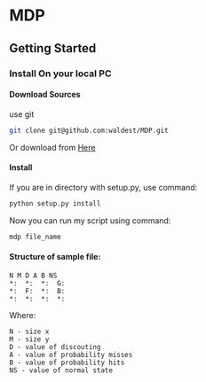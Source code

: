 # MDP

## Getting Started

### Install On your local PC

#### Download Sources

use git

```bash
git clone git@github.com:waldest/MDP.git
```

Or download from [Here](https://github.com/waldest/MDP/zipball/master)

#### Install

If you are in directory with setup.py, use command:

```bash
python setup.py install
```


Now you can run my script using command:
```bash
mdp file_name
```

#### Structure of sample file:

    N M D A B NS
    *:  *:  *:  G: 
    *:  F:  *:  B:
    *:  *:  *:  *:

Where:

    N - size x
    M - size y
    D - value of discouting
    A - value of probability misses
    B - value of probability hits
    NS - value of normal state
